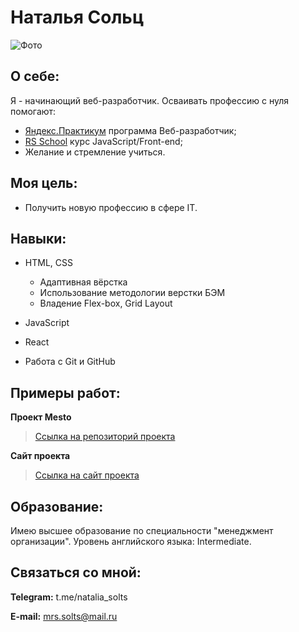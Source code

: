 # Наталья Сольц

![Фото](https://iworknet.ru/wp-content/uploads/ebnapowx0airtcm.jpg)

## О себе:

Я - начинающий веб-разработчик. Осваивать профессию с нуля помогают:

- [Яндекс.Практикум](https://practicum.yandex.ru/) программа Веб-разработчик;
- [RS School]() курс JavaScript/Front-end;
- Желание и стремление учиться.

## Моя цель:

- Получить новую профессию в сфере IT.

## Навыки:

- HTML, CSS

  - Адаптивная вёрстка
  - Использование методологии верстки БЭМ
  - Владение Flex-box, Grid Layout

- JavaScript

- React

- Работа с Git и GitHub

## Примеры работ:

**Проект Mesto**

> [Ссылка на репозиторий проекта](https://github.com/NatalieSolts/mesto)

**Сайт проекта**

> [Ссылка на сайт проекта](https://nataliesolts.github.io/mesto/)

## Образование:

Имею высшее образование по специальности "менеджмент организации".
Уровень английского языка: Intermediate.

## Связаться со мной:

**Telegram:** t.me/natalia_solts

**E-mail:** mrs.solts@mail.ru
